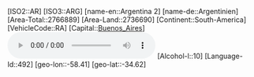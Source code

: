 ﻿---
location: [-34.62,-58.41]
type: Country
tags:
- geo/Country

SpocWebEntityId: 26835
isDeleted: false
confidential: public

---
[ISO2::AR]
[ISO3::ARG]
[name-en::Argentina 2]
[name-de::Argentinien]
[Area-Total::2766889]
[Area-Land::2736690]
[Continent::South-America]
[VehicleCode::RA]
[Capital::[Buenos_Aires](geo/Continent/South-America/Argentina/Buenos_Aires.md)]
![Anthem-Argentina-long](xLarge/National-Anthem/Anthem-Argentina-long.mp3)
[Alcohol-l::10]
[Language-Id::492]
[geo-lon::-58.41]
[geo-lat::-34.62]

